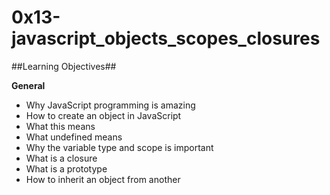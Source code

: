 # 0x13-javascript_objects_scopes_closures

##Learning Objectives##

**General**
* Why JavaScript programming is amazing
* How to create an object in JavaScript
* What this means
* What undefined means
* Why the variable type and scope is important
* What is a closure
* What is a prototype
* How to inherit an object from another

